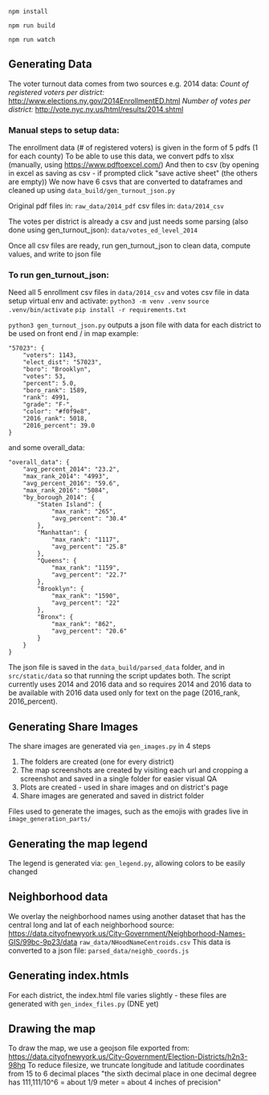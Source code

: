 `npm install`

`npm run build`

`npm run watch`




## Generating Data

The voter turnout data comes from two sources
e.g. 2014 data:
*Count of registered voters per district:* http://www.elections.ny.gov/2014EnrollmentED.html
*Number of votes per district:*  http://vote.nyc.ny.us/html/results/2014.shtml

### Manual steps to setup data:
The enrollment data (# of registered voters) is given in the form of 5 pdfs (1 for each county)
To be able to use this data, we convert pdfs to xlsx (manually, using https://www.pdftoexcel.com/)
And then to csv (by opening in excel as saving as csv - if prompted click "save active sheet" (the others are empty))
We now have 6 csvs that are converted to dataframes and cleaned up using `data_build/gen_turnout_json.py`

Original pdf files in:
`raw_data/2014_pdf`
csv files in:
`data/2014_csv`

The votes per district is already a csv and just needs some parsing (also done using gen_turnout_json):
`data/votes_ed_level_2014`

Once all csv files are ready, run gen_turnout_json to clean data, compute values, and write to json file


### To run gen_turnout_json:
Need all 5 enrollment csv files in `data/2014_csv` and votes csv file in data
setup virtual env and activate:
`python3 -m venv .venv`
`source .venv/bin/activate`
`pip install -r requirements.txt`

`python3 gen_turnout_json.py`
outputs a json file with data for each district to be used on front end / in map
example:
```
"57023": {
    "voters": 1143,
    "elect_dist": "57023",
    "boro": "Brooklyn",
    "votes": 53,
    "percent": 5.0,
    "boro_rank": 1589,
    "rank": 4991,
    "grade": "F-",
    "color": "#f0f9e8",
    "2016_rank": 5018,
    "2016_percent": 39.0
}
```
and some overall_data:
```
"overall_data": {
    "avg_percent_2014": "23.2",
    "max_rank_2014": "4993",
    "avg_percent_2016": "59.6",
    "max_rank_2016": "5084",
    "by_borough_2014": {
        "Staten Island": {
            "max_rank": "265",
            "avg_percent": "30.4"
        },
        "Manhattan": {
            "max_rank": "1117",
            "avg_percent": "25.8"
        },
        "Queens": {
            "max_rank": "1159",
            "avg_percent": "22.7"
        },
        "Brooklyn": {
            "max_rank": "1590",
            "avg_percent": "22"
        },
        "Bronx": {
            "max_rank": "862",
            "avg_percent": "20.6"
        }
    }
}
```

The json file is saved in the `data_build/parsed_data` folder, and in `src/static/data` so that running the script updates both.
The script currently uses 2014 and 2016 data and so requires 2014 and 2016 data to be available
with 2016 data used only for text on the page (2016_rank, 2016_percent).


## Generating Share Images
The share images are generated via `gen_images.py` in 4 steps
1. The folders are created (one for every district)
2. The map screenshots are created by visiting each url and cropping a screenshot and
saved in a single folder for easier visual QA
3. Plots are created - used in share images and on district's page
4. Share images are generated and saved in district folder

Files used to generate the images, such as the emojis with grades live in `image_generation_parts/`

## Generating the map legend
The legend is generated via: `gen_legend.py`, allowing colors to be easily changed


## Neighborhood data
We overlay the neighborhood names using another dataset that has the central long and lat of each neighborhood
source: https://data.cityofnewyork.us/City-Government/Neighborhood-Names-GIS/99bc-9p23/data
`raw_data/NHoodNameCentroids.csv`
This data is converted to a json file:
`parsed_data/neighb_coords.js`


## Generating index.htmls
For each district, the index.html file varies slightly - these files are generated with `gen_index_files.py`
(DNE yet)

## Drawing the map
To draw the map, we use a geojson file exported from: https://data.cityofnewyork.us/City-Government/Election-Districts/h2n3-98hq
To reduce filesize, we truncate longitude and latitude coordinates from 15 to 6 decimal places
"the sixth decimal place in one decimal degree has 111,111/10^6 = about 1/9 meter = about 4 inches of precision"
